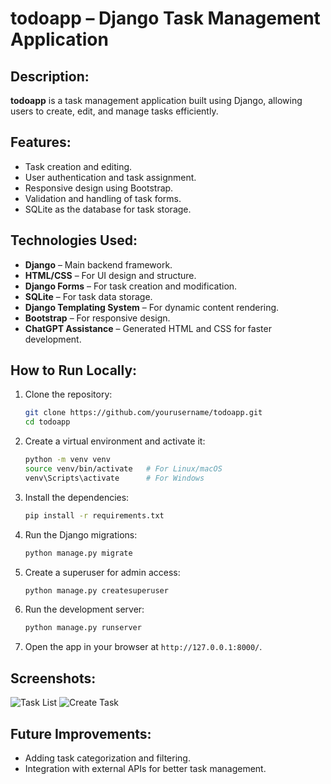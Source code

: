 # todoapp – Django Task Management Application

## Description:
**todoapp** is a task management application built using Django, allowing users to create, edit, and manage tasks efficiently.

## Features:
- Task creation and editing.
- User authentication and task assignment.
- Responsive design using Bootstrap.
- Validation and handling of task forms.
- SQLite as the database for task storage.

## Technologies Used:
- **Django** – Main backend framework.
- **HTML/CSS** – For UI design and structure.
- **Django Forms** – For task creation and modification.
- **SQLite** – For task data storage.
- **Django Templating System** – For dynamic content rendering.
- **Bootstrap** – For responsive design.
- **ChatGPT Assistance** – Generated HTML and CSS for faster development.

## How to Run Locally:
1. Clone the repository:
    ```bash
    git clone https://github.com/yourusername/todoapp.git
    cd todoapp
    ```

2. Create a virtual environment and activate it:
    ```bash
    python -m venv venv
    source venv/bin/activate   # For Linux/macOS
    venv\Scripts\activate      # For Windows
    ```

3. Install the dependencies:
    ```bash
    pip install -r requirements.txt
    ```

4. Run the Django migrations:
    ```bash
    python manage.py migrate
    ```

5. Create a superuser for admin access:
    ```bash
    python manage.py createsuperuser
    ```

6. Run the development server:
    ```bash
    python manage.py runserver
    ```

7. Open the app in your browser at `http://127.0.0.1:8000/`.

## Screenshots:
![Task List](screenshots/task_list.png)
![Create Task](screenshots/create_task.png)

## Future Improvements:
- Adding task categorization and filtering.
- Integration with external APIs for better task management.
